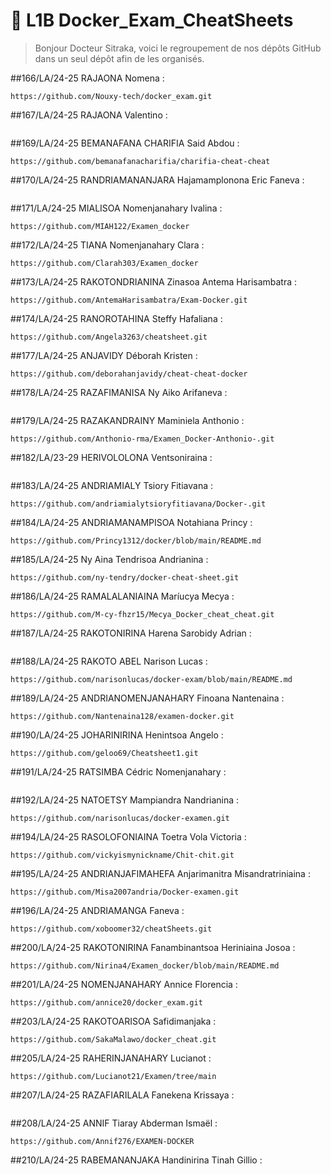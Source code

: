 # 🐳 L1B Docker_Exam_CheatSheets
> Bonjour Docteur Sitraka, voici le regroupement de nos dépôts GitHub dans un seul dépôt afin de les organisés.  

##166/LA/24-25 RAJAONA Nomena :
```
https://github.com/Nouxy-tech/docker_exam.git
```
##167/LA/24-25 RAJAONA Valentino :
```
```
##169/LA/24-25 BEMANAFANA CHARIFIA Said Abdou :
```
https://github.com/bemanafanacharifia/charifia-cheat-cheat
```
##170/LA/24-25 RANDRIAMANANJARA Hajamamplonona Eric Faneva :
```
```
##171/LA/24-25 MIALISOA Nomenjanahary Ivalina :
```
https://github.com/MIAH122/Examen_docker
```
##172/LA/24-25 TIANA Nomenjanahary Clara :
```
https://github.com/Clarah303/Examen_docker
```
##173/LA/24-25 RAKOTONDRIANINA Zinasoa Antema Harisambatra :
```
https://github.com/AntemaHarisambatra/Exam-Docker.git
```
##174/LA/24-25 RANOROTAHINA Steffy Hafaliana :
```
https://github.com/Angela3263/cheatsheet.git
```
##177/LA/24-25 ANJAVIDY Déborah Kristen :
```
https://github.com/deborahanjavidy/cheat-cheat-docker
```
##178/LA/24-25 RAZAFIMANISA Ny Aiko Arifaneva :
```
```
##179/LA/24-25 RAZAKANDRAINY Maminiela Anthonio :
```
https://github.com/Anthonio-rma/Examen_Docker-Anthonio-.git
```
##182/LA/23-29 HERIVOLOLONA Ventsoniraina :
```
```
##183/LA/24-25 ANDRIAMIALY Tsiory Fitiavana :
```
https://github.com/andriamialytsioryfitiavana/Docker-.git
```
##184/LA/24-25 ANDRIAMANAMPISOA Notahiana Princy :
```
https://github.com/Princy1312/docker/blob/main/README.md
```
##185/LA/24-25 Ny Aina Tendrisoa Andrianina :
```
https://github.com/ny-tendry/docker-cheat-sheet.git
```
##186/LA/24-25 RAMALALANIAINA Maríucya Mecya :
```
https://github.com/M-cy-fhzr15/Mecya_Docker_cheat_cheat.git
```
##187/LA/24-25 RAKOTONIRINA Harena Sarobidy Adrian :
```
```
##188/LA/24-25 RAKOTO ABEL Narison Lucas :
```
https://github.com/narisonlucas/docker-exam/blob/main/README.md
```
##189/LA/24-25 ANDRIANOMENJANAHARY Finoana Nantenaina :
```
https://github.com/Nantenaina128/examen-docker.git
```
##190/LA/24-25 JOHARINIRINA Henintsoa Angelo :
```
https://github.com/geloo69/Cheatsheet1.git
```
##191/LA/24-25 RATSIMBA Cédric Nomenjanahary :
```
```
##192/LA/24-25 NATOETSY Mampiandra Nandrianina :
```
https://github.com/narisonlucas/docker-examen.git
```
##194/LA/24-25 RASOLOFONIAINA Toetra Vola Victoria :
```
https://github.com/vickyismynickname/Chit-chit.git
```
##195/LA/24-25 ANDRIANJAFIMAHEFA Anjarimanitra Misandratriniaina :
```
https://github.com/Misa2007andria/Docker-examen.git
```
##196/LA/24-25 ANDRIAMANGA Faneva :
```
https://github.com/xoboomer32/cheatSheets.git
```
##200/LA/24-25 RAKOTONIRINA Fanambinantsoa Heriniaina Josoa :
```
https://github.com/Nirina4/Examen_docker/blob/main/README.md
```
##201/LA/24-25 NOMENJANAHARY Annice Florencia :
```
https://github.com/annice20/docker_exam.git
```
##203/LA/24-25 RAKOTOARISOA Safidimanjaka :
```
https://github.com/SakaMalawo/docker_cheat.git
```
##205/LA/24-25 RAHERINJANAHARY Lucianot :
```
https://github.com/Lucianot21/Examen/tree/main
```
##207/LA/24-25 RAZAFIARILALA Fanekena Krissaya :
```
```
##208/LA/24-25 ANNIF Tiaray Abderman Ismaël :
```
https://github.com/Annif276/EXAMEN-DOCKER
```
##210/LA/24-25 RABEMANANJAKA Handinirina Tinah Gillio :
```
```

